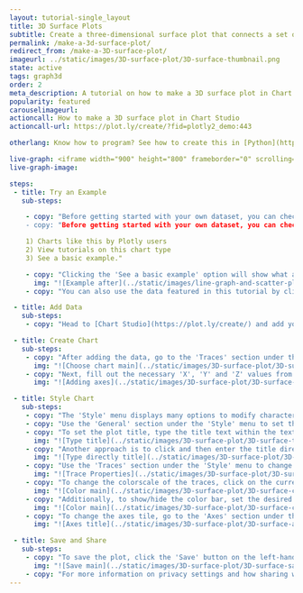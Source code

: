 ```yaml
---
layout: tutorial-single_layout
title: 3D Surface Plots
subtitle: Create a three-dimensional surface plot that connects a set of data points.
permalink: /make-a-3d-surface-plot/
redirect_from: /make-a-3D-surface-plot/
imageurl: ../static/images/3D-surface-plot/3D-surface-thumbnail.png
state: active
tags: graph3d
order: 2
meta_description: A tutorial on how to make a 3D surface plot in Chart Studio.
popularity: featured
carouselimageurl:
actioncall: How to make a 3D surface plot in Chart Studio
actioncall-url: https://plot.ly/create/?fid=plotly2_demo:443

otherlang: Know how to program? See how to create this in [Python](https://plot.ly/python/3d-surface-plots/) or [R](https://plot.ly/r/3d-surface-plots/).

live-graph: <iframe width="900" height="800" frameborder="0" scrolling="no" src="https://plot.ly/~plotly2_demo/443.embed"></iframe>
live-graph-image:

steps:
 - title: Try an Example
   sub-steps:

    - copy: "Before getting started with your own dataset, you can check out an example. First, select the 'Type' menu. Hovering the mouse over the chart type icon will display three options:
    - copy: "Before getting started with your own dataset, you can check out an example. First, select the 'Type' menu. Hovering the mouse over the chart type icon will display three options: 

    1) Charts like this by Plotly users
    2) View tutorials on this chart type
    3) See a basic example."

    - copy: "Clicking the 'See a basic example' option will show what a sample chart looks like after adding data and editing with the style. You'll also see what labels and style attributes were selected for this specific chart, as well as the end result."
      img: "![Example after](../static/images/line-graph-and-scatter-plot-with-excel/scatter-try-example.gif)"
    - copy: "You can also use the data featured in this tutorial by clicking on 'Open This Data in Chart Studio' on the left-hand side. It'll open in Chart Studio."

 - title: Add Data
   sub-steps:
    - copy: "Head to [Chart Studio](https://plot.ly/create/) and add your data. You have the option of typing directly in the grid, uploading your file, or entering a URL of an online dataset. Chart Studio accepts .xls, .xlsx, or .csv files. For more information on how to enter your data, see [this](https://help.plot.ly/add-data-to-the-plotly-grid/) tutorial."

 - title: Create Chart
   sub-steps:
    - copy: "After adding the data, go to the 'Traces' section under the 'Structure' menu on the left-hand side. Choose the 'Type' of trace, then choose '3D Surface' under '3D' chart type."
      img: "![Choose chart main](../static/images/3D-surface-plot/3D-surface-chart-type.png)"
    - copy: "Next, fill out the necessary 'X', 'Y' and 'Z' values from their respective dropdown menus. This will create a 3D surface, as seen below. In this example, our data was formatted as a Z matrix so we will add all columns of our dataset to the 'Z' dropdown. We do not have to specify 'X' or 'Y' data in this example, so we will leave those dropdown fields empty."
      img: "![Adding axes](../static/images/3D-surface-plot/3D-surface-input-data.png)"

 - title: Style Chart
   sub-steps:
    - copy: "The 'Style' menu displays many options to modify characteristics of the overall chart layout or the individual traces. To see more options about styling the chart, visit the [style and layout](https://help.plot.ly/tutorials/#layout) section of the Chart Studio documentation."
    - copy: "Use the 'General' section under the 'Style' menu to set the plot title, as well as change the layout background, margin color and font styles."
    - copy: "To set the plot title, type the title text within the textbox provided under the 'Title' property."
      img: "![Type title](../static/images/3D-surface-plot/3D-surface-title.png)"
    - copy: "Another approach is to click and then enter the title directly on the plot interface."
      img: "![Type directly title](../static/images/3D-surface-plot/3D-surface-title-direct.png)"
    - copy: "Use the 'Traces' section under the 'Style' menu to change the properties of the 3D surface such as the colorscale, lighting effects, light position, and hoverinfo."
      img: "![Trace Properties](../static/images/3D-surface-plot/3D-surface-properties.png)"
    - copy: "To change the colorscale of the traces, click on the current colorscale next to the attribute 'Colorscale,' which will display a dropdown menu with the available colorscale types and their corresponding preset colorscales. Choose the desired colorscale. To reverse the chosen colorscale, set the 'Orientation' attribute to 'Reversed', as seen below."
      img: "![Color main](../static/images/3D-surface-plot/3D-surface-colorscale.png)"
    - copy: "Additionally, to show/hide the color bar, set the desired option next to the attribute 'Color Bar'. Use the 'Color Bar' section under the 'Style' menu to change the size and positioning of the color bar."
      img: "![Color main](../static/images/3D-surface-plot/3D-surface-colorbar.png)"
    - copy: "To change the axes tile, go to the 'Axes' section under the 'Style' menu and type the title text within the textbox provided under the 'Title' property for each axis."
      img: "![Axes title](../static/images/3D-surface-plot/3D-surface-axes.png)"

 - title: Save and Share
   sub-steps:
    - copy: "To save the plot, click the 'Save' button on the left-hand side. A save modal will appear, as seen below, where you can specify the filenames and privacy settings for your plot and data grid."
      img: "![Save main](../static/images/3D-surface-plot/3D-surface-save-main.png)"
    - copy: "For more information on privacy settings and how sharing works, visit Chart Studio's [sharing tutorial](http://help.plot.ly/save-share-and-export-in-plotly/)."
---
```

